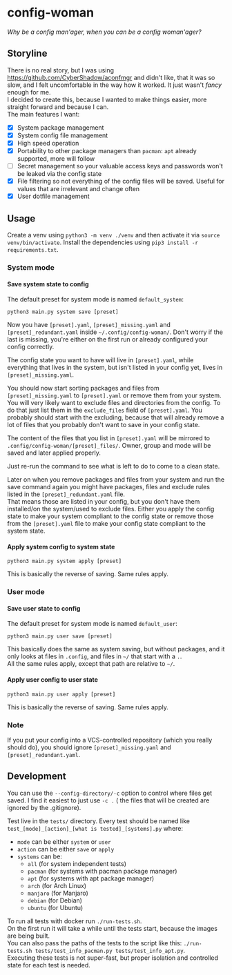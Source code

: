 # config-woman

_Why be a config man'ager, when you can be a config woman'ager?_

## Storyline

There is no real story, but I was using https://github.com/CyberShadow/aconfmgr and didn't like, that it was so slow,
and I felt uncomfortable in the way how it worked. It just wasn't _fancy_ enough for me.  
I decided to create this, because I wanted to make things easier, more straight forward and because I can.  
The main features I want:

- [x] System package management
- [x] System config file management
- [x] High speed operation
- [x] Portability to other package managers than `pacman`: `apt` already supported, more will follow
- [ ] Secret management so your valuable access keys and passwords won't be leaked via the config state
- [x] File filtering so not everything of the config files will be saved. Useful for values that are irrelevant and
  change often
- [x] User dotfile management

## Usage

Create a venv using `python3 -m venv ./venv` and then activate it via `source venv/bin/activate`. Install the
dependencies using `pip3 install -r requirements.txt`.

### System mode

#### Save system state to config

The default preset for system mode is named `default_system`:

```
python3 main.py system save [preset]
```

Now you have `[preset].yaml`, `[preset]_missing.yaml` and `[preset]_redundant.yaml` inside `~/.config/config-woman/`.
Don't worry if the last is missing, you're either on the first run or already configured your config correctly.

The config state you want to have will live in `[preset].yaml`, while everything that lives in the system, but isn't
listed in your config yet, lives in `[preset]_missing.yaml`.

You should now start sorting packages and files from `[preset]_missing.yaml` to `[preset].yaml` or remove them from your
system. You will very likely want to exclude files and directories from the config. To do that just list them in
the `exclude_files` field of `[preset].yaml`. You probably should start with the excluding, because that will already
remove a lot of files that you probably don't want to save in your config state.

The content of the files that you list in `[preset].yaml` will be mirrored to `.config/config-woman/[preset]_files/`.
Owner, group and mode will be saved and later applied properly.

Just re-run the command to see what is left to do to come to a clean state.

Later on when you remove packages and files from your system and run the save command again you might have packages,
files and exclude rules listed in the `[preset]_redundant.yaml` file.  
That means those are listed in your config, but you don't have them installed/on the system/used to exclude files.
Either you apply the config state to make your system compliant to the config state or remove those from
the `[preset].yaml` file to make your config state compliant to the system state.

#### Apply system config to system state

```
python3 main.py system apply [preset]
```

This is basically the reverse of saving. Same rules apply.

### User mode

#### Save user state to config

The default preset for system mode is named `default_user`:

```
python3 main.py user save [preset]
```

This basically does the same as system saving, but without packages, and it only looks at files in `.config`, and files
in `~/` that start with a `.`.  
All the same rules apply, except that path are relative to `~/`.

#### Apply user config to user state

```
python3 main.py user apply [preset]
```

This is basically the reverse of saving. Same rules apply.

### Note

If you put your config into a VCS-controlled repository (which you really should do), you should
ignore `[preset]_missing.yaml` and `[preset]_redundant.yaml`.

## Development

You can use the `--config-directory/-c` option to control where files get saved. I find it easiest to just use `-c .` (
the files that will be created are ignored by the .gitignore).

Test live in the `tests/` directory. Every test should be named
like `test_[mode]_[action]_[what is tested]_[systems].py` where:

- `mode` can be either `system` or `user`
- `action` can be either `save` or `apply`
- `systems` can be:
    - `all` (for system independent tests)
    - `pacman` (for systems with pacman package manager)
    - `apt` (for systems with apt package manager)
    - `arch` (for Arch Linux)
    - `manjaro` (for Manjaro)
    - `debian` (for Debian)
    - `ubuntu` (for Ubuntu)

To run all tests with docker run `./run-tests.sh`.  
On the first run it will take a while until the tests start, because the images are being built.  
You can also pass the paths of the tests to the script like
this: `./run-tests.sh tests/test_info_pacman.py tests/test_info_apt.py`.  
Executing these tests is not super-fast, but proper isolation and controlled state for each test is needed.